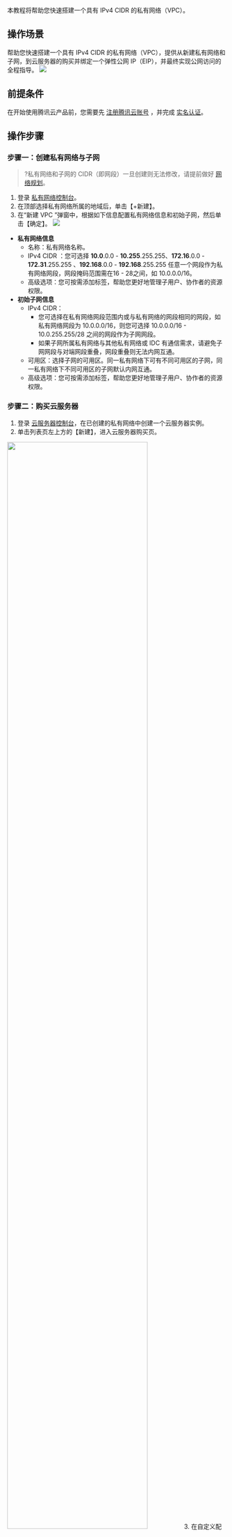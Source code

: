本教程将帮助您快速搭建一个具有 IPv4 CIDR 的私有网络（VPC）。
## 操作场景
帮助您快速搭建一个具有 IPv4 CIDR 的私有网络（VPC），提供从新建私有网络和子网，到云服务器的购买并绑定一个弹性公网 IP（EIP），并最终实现公网访问的全程指导。
![](https://main.qcloudimg.com/raw/aece912264c40e5cab5ca34a37ce7208.png)
## 前提条件
在开始使用腾讯云产品前，您需要先 [注册腾讯云账号](https://cloud.tencent.com/register?s_url=https%3A%2F%2Fcloud.tencent.com%2F) ，并完成 [实名认证](https://cloud.tencent.com/document/product/378/3629)。

## 操作步骤
### 步骤一：创建私有网络与子网
>?私有网络和子网的 CIDR（即网段）一旦创建则无法修改，请提前做好 [网络规划](https://cloud.tencent.com/document/product/215/30313)。
>
1. 登录 [私有网络控制台](https://console.cloud.tencent.com/vpc)。
2. 在顶部选择私有网络所属的地域后，单击【+新建】。
3. 在“新建 VPC ”弹窗中，根据如下信息配置私有网络信息和初始子网，然后单击【确定】。
![](https://main.qcloudimg.com/raw/4d55bd357677fb7d9fd020930da2dfbf.png)
 - **私有网络信息**
    -  名称：私有网络名称。
    -  IPv4 CIDR	：您可选择 **10.0**.0.0 - **10.255**.255.255、**172.16**.0.0 - **172.31**.255.255
、**192.168**.0.0 - **192.168**.255.255 任意一个网段作为私有网络网段，网段掩码范围需在16 - 28之间，如 10.0.0.0/16。
     - 高级选项：您可按需添加标签，帮助您更好地管理子用户、协作者的资源权限。
  - **初始子网信息**
    -  IPv4 CIDR：
		- 您可选择在私有网络网段范围内或与私有网络的网段相同的网段，如私有网络网段为 10.0.0.0/16，则您可选择 10.0.0.0/16 - 10.0.255.255/28 之间的网段作为子网网段。
		- 如果子网所属私有网络与其他私有网络或 IDC 有通信需求，请避免子网网段与对端网段重叠，网段重叠则无法内网互通。
    - 可用区：选择子网的可用区。同一私有网络下可有不同可用区的子网，同一私有网络下不同可用区的子网默认内网互通。
    - 高级选项：您可按需添加标签，帮助您更好地管理子用户、协作者的资源权限。

### 步骤二：购买云服务器
1. 登录 [云服务器控制台](https://console.cloud.tencent.com/cvm)，在已创建的私有网络中创建一个云服务器实例。
2. 单击列表页左上方的【新建】，进入云服务器购买页。
<img src="https://main.qcloudimg.com/raw/aa58dcec5d626b98f3275286e3e3b7f0.png" width="80%">
3. 在自定义配置页面，配置云服务器实例，完成后单击【立即购买】。本操作中云服务器的网络配置如下：
 - 网络：选择已创建的私有网络和子网。
![](https://main.qcloudimg.com/raw/8884b7a814e73b08f9593744eb6f28d8.png)
 - 公网带宽：不勾选<img src="https://main.qcloudimg.com/raw/50eef42428eb34dc35cf40995c9b7736.png" style="margin:-3px 0">。
![](https://main.qcloudimg.com/raw/7ec44d6e4050c810113011b8ab946c19.png)
 - 安全组：选择新建安全组，配置建议请参见 [配置安全组](https://cloud.tencent.com/document/product/213/15377)。
![](https://main.qcloudimg.com/raw/9018b397dd81ee544973f3009e0e6761.png)

### 步骤三：申请 EIP 并绑定云服务器
申请弹性公网 IP（即 EIP，可以独立购买和持有的 IP 资源），并将 EIP 绑定到云服务器实例，以实现公网访问。
1. 登录 [EIP 控制台](https://console.cloud.tencent.com/cvm/eip)。
2. 在 EIP 管理页面，选择已创建的云服务器所在地域，单击【申请】。
3. 在弹出的 “申请弹性公网IP” 窗口中，配置相关参数，然后单击【确定】，完成 EIP 的申请。
4. 在 EIP 管理页面，找到已申请的 EIP，单击【更多】>【绑定】。
5. 在弹出的“绑定资源”窗口中，选择【CVM实例】为绑定资源类型，再选择已创建的云服务器，单击【确定】。
![](https://main.qcloudimg.com/raw/2e33d2036ca79f08fc2e3c7992cfe977.png)
6. 在弹出的提示框中，单击【确定】，即可完成与云服务器的绑定。


### 步骤四：测试公网连通性
完成如下操作，测试云服务器实例的公网连通性。
>?测试前，请确保安全组已允许对应 IP /端口访问，例如，放通 ICMP 协议，允许公网 Ping 服务器，您可通过 [查看安全组规则](https://cloud.tencent.com/document/product/215/39798) 进行确认。
>
1. 登录已绑定 EIP 的云服务器实例，具体操作请参见 [登录及远程连接](https://cloud.tencent.com/document/product/213/17278#.E5.A6.82.E4.BD.95.E4.BD.BF.E7.94.A8-vnc-.E7.99.BB.E5.BD.95.E4.BA.91.E6.9C.8D.E5.8A.A1.E5.99.A8.EF.BC.9F)。
2. 执行`ping 其它公网地址` ，如 `ping www.qq.com` 测试公网连通性。
![](https://main.qcloudimg.com/raw/e19b0921e6d0471ca0e9b78923ccdd06.png)


